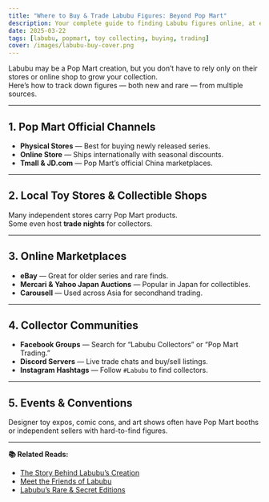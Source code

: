 ```yaml
---
title: "Where to Buy & Trade Labubu Figures: Beyond Pop Mart"
description: Your complete guide to finding Labubu figures online, at events, and through collector communities.
date: 2025-03-22
tags: [labubu, popmart, toy collecting, buying, trading]
cover: /images/labubu-buy-cover.png
---
```


Labubu may be a Pop Mart creation, but you don’t have to rely only on their stores or online shop to grow your collection.  
Here’s how to track down figures — both new and rare — from multiple sources.

---

## 1. Pop Mart Official Channels  
- **Physical Stores** — Best for buying newly released series.  
- **Online Store** — Ships internationally with seasonal discounts.  
- **Tmall & JD.com** — Pop Mart’s official China marketplaces.

---

## 2. Local Toy Stores & Collectible Shops  
Many independent stores carry Pop Mart products.  
Some even host **trade nights** for collectors.

---

## 3. Online Marketplaces  
- **eBay** — Great for older series and rare finds.  
- **Mercari & Yahoo Japan Auctions** — Popular in Japan for collectibles.  
- **Carousell** — Used across Asia for secondhand trading.

---

## 4. Collector Communities  
- **Facebook Groups** — Search for “Labubu Collectors” or “Pop Mart Trading.”  
- **Discord Servers** — Live trade chats and buy/sell listings.  
- **Instagram Hashtags** — Follow `#Labubu` to find collectors.

---

## 5. Events & Conventions  
Designer toy expos, comic cons, and art shows often have Pop Mart booths or independent sellers with hard-to-find figures.

---

**📚 Related Reads:**
- [The Story Behind Labubu’s Creation](/labubu-origin)
- [Meet the Friends of Labubu](/meet-the-friends-of-labubu)
- [Labubu’s Rare & Secret Editions](/labubu-rare-secret-editions)
